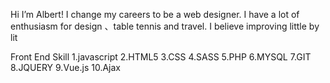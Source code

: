 Hi I’m Albert! 
I change my careers to be a web designer. I have a lot of enthusiasm for design 、table tennis and travel. I believe improving little by lit

Front End Skill
1.javascript
2.HTML5
3.CSS
4.SASS
5.PHP
6.MYSQL
7.GIT
8.JQUERY
9.Vue.js
10.Ajax
